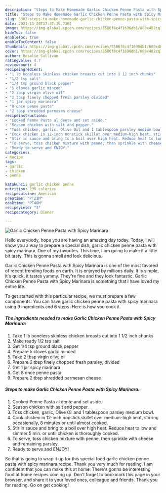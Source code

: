```yaml
---
description: "Steps to Make Homemade Garlic Chicken Penne Pasta with Spicy Marinara"
title: "Steps to Make Homemade Garlic Chicken Penne Pasta with Spicy Marinara"
slug: 3302-steps-to-make-homemade-garlic-chicken-penne-pasta-with-spicy-marinara
date: 2021-11-20T17:47:19.736Z
image: https://img-global.cpcdn.com/recipes/5586f8c4f1696db1/680x482cq70/garlic-chicken-penne-pasta-with-spicy-marinara-recipe-main-photo.jpg
hideToc: false
enableToc: true
enableTocContent: false
thumbnail: https://img-global.cpcdn.com/recipes/5586f8c4f1696db1/680x482cq70/garlic-chicken-penne-pasta-with-spicy-marinara-recipe-main-photo.jpg
cover: https://img-global.cpcdn.com/recipes/5586f8c4f1696db1/680x482cq70/garlic-chicken-penne-pasta-with-spicy-marinara-recipe-main-photo.jpg
author: Rosalie Sullivan
ratingvalue: 4.7
reviewcount: 4
recipeingredient:
- "1 lb boneless skinless chicken breasts cut into 1 12 inch chunks"
- "1/2 tsp salt"
- "1/4 tsp ground black pepper"
- "5 cloves garlic minced"
- "2 tbsp virgin olive oil"
- "2 tbsp finely chopped fresh parsley divided"
- "1 jar spicy marinara"
- "8 once penne pasta"
- "2 tbsp shredded parmesan cheese"
recipeinstructions:
- "Cooked Penne Pasta al dente and set aside."
- "Season chicken with salt and pepper."
- "Toss chicken, garlic, Olive Oil and 1 tablespoon parsley medium bowl."
- "Cook chicken in 12-inch nonstick skillet over medium-high heat, stirring occasionally, 8 minutes or until almost cooked."
- "Stir in sauce and bring to a boil over high heat. Reduce heat to low and simmer 5 min. or until chicken is thoroughly cooked."
- "To serve, toss chicken mixture with penne, then sprinkle with cheese and remaining parsley."
- "Ready to serve and ENJOY!"
categories:
- Recipe
tags:
- garlic
- chicken
- penne

katakunci: garlic chicken penne 
nutrition: 239 calories
recipecuisine: American
preptime: "PT21M"
cooktime: "PT40M"
recipeyield: "3"
recipecategory: Dinner

---
```



![Garlic Chicken Penne Pasta with Spicy Marinara](https://img-global.cpcdn.com/recipes/5586f8c4f1696db1/680x482cq70/garlic-chicken-penne-pasta-with-spicy-marinara-recipe-main-photo.jpg)

Hello everybody, hope you are having an amazing day today. Today, I will show you a way to prepare a special dish, garlic chicken penne pasta with spicy marinara. One of my favorites. This time, I am going to make it a little bit tasty. This is gonna smell and look delicious.

Garlic Chicken Penne Pasta with Spicy Marinara is one of the most favored of recent trending foods on earth. It is enjoyed by millions daily. It is simple, it's quick, it tastes yummy. They're fine and they look fantastic. Garlic Chicken Penne Pasta with Spicy Marinara is something that I have loved my entire life.




To get started with this particular recipe, we must prepare a few components. You can have garlic chicken penne pasta with spicy marinara using 9 ingredients and 6 steps. Here is how you cook it.

<!--inarticleads1-->

##### The ingredients needed to make Garlic Chicken Penne Pasta with Spicy Marinara:

1. Take 1 lb boneless skinless chicken breasts cut into 1 1/2 inch chunks
1. Make ready 1/2 tsp salt
1. Get 1/4 tsp ground black pepper
1. Prepare 5 cloves garlic minced
1. Take 2 tbsp virgin olive oil
1. Prepare 2 tbsp finely chopped fresh parsley, divided
1. Get 1 jar spicy marinara
1. Get 8 once penne pasta
1. Prepare 2 tbsp shredded parmesan cheese




<!--inarticleads2-->

##### Steps to make Garlic Chicken Penne Pasta with Spicy Marinara:

1. Cooked Penne Pasta al dente and set aside.
1. Season chicken with salt and pepper.
1. Toss chicken, garlic, Olive Oil and 1 tablespoon parsley medium bowl.
1. Cook chicken in 12-inch nonstick skillet over medium-high heat, stirring occasionally, 8 minutes or until almost cooked.
1. Stir in sauce and bring to a boil over high heat. Reduce heat to low and simmer 5 min. or until chicken is thoroughly cooked.
1. To serve, toss chicken mixture with penne, then sprinkle with cheese and remaining parsley.
1. Ready to serve and ENJOY!



So that is going to wrap it up for this special food garlic chicken penne pasta with spicy marinara recipe. Thank you very much for reading. I am confident that you can make this at home. There's gonna be interesting food at home recipes coming up. Don't forget to bookmark this page in your browser, and share it to your loved ones, colleague and friends. Thank you for reading. Go on get cooking!
